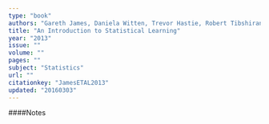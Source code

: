```yaml
---
type: "book"
authors: "Gareth James, Daniela Witten, Trevor Hastie, Robert Tibshirani"
title: "An Introduction to Statistical Learning"
year: "2013"
issue: ""
volume: ""
pages: ""
subject: "Statistics"
url: ""
citationkey: "JamesETAL2013"
updated: "20160303"
---
```


####Notes
